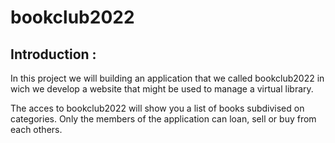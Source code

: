 # bookclub2022
## Introduction :
In this project we will building an application that we called bookclub2022 in wich we develop a website that might be used to manage a virtual library.

The acces to bookclub2022 will show you a list of books subdivised on categories.
Only the members of the application can loan, sell or buy from each others.